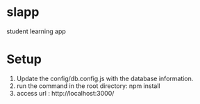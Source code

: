# slapp
student learning app

# Setup

1. Update the config/db.config.js with the database information.
2. run the command in the root directory: npm install
3. access url : http://localhost:3000/
